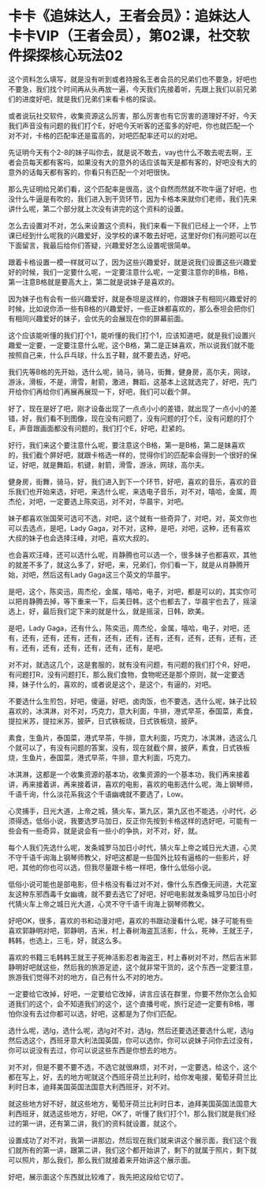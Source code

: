 # 卡卡《追妹达人，王者会员》：追妹达人卡卡VIP（王者会员），第02课，社交软件探探核心玩法02

这个资料怎么填写，就是没有听到或者持报名王者会员的兄弟们也不要急，好吧也不要急，我们找个时间再从头再放一遍，今天我们先接着听，先跟上我们以前兄弟们的进度好吧，就是我们兄弟们来看卡格的探谈。

或者说玩社交软件，收集资源这么厉害，那么厉害也有它厉害的道理好不好，今天我们声音没有问题的我们打个E，好吧今天听客的还蛮多的好吧，你也就匹配一个对不对，卡格的匹配率还是蛮高的，对吧匹配率还可以的对吧。

先证明今天有个2-8的妹子叫你去，就是说不敢去，vay也什么不敢去呢去啊，王者会员每天都有客吗，如果没有大的意外的话应该每天是都有客的，好吧没有大的意外的话每天都有客的，你看只有匹配一个对吧很快。

那么先证明给兄弟们看，这个匹配率是很高，这个自然而然就不吹牛逼了好吧，也没什么牛逼是有吹的，我们进入到干货环节，因为卡格本来就你们老师，我们先来讲什么呢，第二个部分就上次没有讲完的这个资料的设置。

怎么去设置对不对，怎么来设置这个资料，我们来看一下我们已经上一个环，上节课已经到什么呢我的兴趣爱好，没学校的课不敢去好吧，这里好你们有问题可以在下面留言，我最后给你们答疑，兴趣爱好怎么设置呢很简单。

跟着卡格设置一模一样就可以了，因为这些兴趣爱好，就是说我们设置这些兴趣爱好的时候，我们一定要什么呢，一定要注意什么呢，一定要注意你的B格，B格，第一注意B格就是要高大上，第二就是说妹子是喜欢的。

因为妹子也有会有一些兴趣爱好，就是泰坦是这样的，你跟妹子有相同兴趣爱好的时候，比如说你添一些有B格的兴趣爱好，一些正妹都喜欢的，那么泰坦会把你们有相同兴趣爱好的妹子，会优先的会展现在你的屏幕前面。

这个应该能听懂的我们打个1，能听懂的我们打个1，应该知道吧，就是我们设置兴趣爱一定要，一定要注意什么呢，这个B格，第二是正妹喜欢，所以说我们就不能按照自己来，什么乒乓球，什么五子鞋，就不要去选，好吧。

我们先等B格的先开始，选什么呢，骑马，骑马，街舞，健身房，高尔夫，网球，游泳，滑板，不是，滑雪，射箭，激进，舞蹈，这基本上这就选完了，好吧，先门开给你们再给你们再展再展现一下，好吧，我们可以截个屏。

好了，现在是好了吧，刚才设备出现了一点点小小的差错，就出现了一点小小的差错，好，我们看不到图像，现在没有问题了，没有问题的打个E，没有问题的打个E，声音跟画面都没有问题的，我们打个E，好吧，赶紧的。

好行，我们来这个要注意什么呢，要注意这个B格，第一是B格，第二是妹喜欢的，我们截个屏好吧，就跟卡格选一样的，觉得你们的匹配率会得到一个很好的保证，好吧，就是舞蹈，机键，射箭，滑雪，游泳，网球，高尔夫。

健身房，街舞，骑马，好，我们进入到下一个环节，好吧，喜欢的音乐，喜欢的音乐我们也开始来选，好吧，来选什么呢，来选电子音乐，对不对，嘻哈，金属，周杰伦，对吧，一定要选上陈奕迅，对不对，华晨宇，对吧。

妹子都喜欢张国荣可选可不选，对吧，这个就有一些奇异了，对吧，对，英文你也可以去选点，是吧，Lady Gaga，对不对，这种，是吧，对吧，这种，还有喜欢大叔的妹子也会选择汪峰，对吧，喜欢大叔的。

也会喜欢汪峰，还可以选什么呢，肖静腾也可以选一个，很多妹子也都喜欢，其他的就差不多了，就这么多了，好吧，来，兄弟们，你们看一下，就是从肖静腾开始，对吧，然后这有Lady Gaga这三个英文的华晨宇。

是吧，这个，陈奕迅，周杰伦，金属，嘻哈，电子，对吧，都是可以的，其实你可以把肖静腾去掉，等下重来一下，后美日韩，这个也都去了，华晨宇也去了，摇滚选上，好，最后我们定下来的就是什么，就是摇滚，日韩，欧美。

是吧，Lady Gaga，还有什么，陈奕迅，周杰伦，金属，嘻哈，电子，对吧，还有，还有，还有，还有，还有，还有，还有，还有，还有，还有，还有，还有，还有，还有，还有，还有，还有，还有，还有，是吧。

对不对，就选这几个，这是套服的，就有没有问题，有问题的我们打个R，好吧，有问题打R，没有问题打E，那么我们食物，食物呢还是那个原则，就一定要选择，妹子什么的，喜欢的，或者说是这个，是这个，有逼的，对吧。

不要选什么生煎包，好吧，傻逼，好吧，卤肉饭，也不要选，选什么呢，妹子比较喜欢的，冰淇淋，对不对，巧克力，意大利面，牛排，港式早茶，泰国菜，素食，提拉米苏，提拉米苏，披萨，日式铁板烧，日式铁板烧，披萨。

素食，生鱼片，泰国菜，港式早茶，牛排，意大利面，巧克力，冰淇淋，选这么几个就可以了，有没有问题的答案，没有，现在就截个屏，披萨，素食，日式铁板烧，生鱼片，泰国菜，港式早茶，牛排，意大利面，巧克力。

冰淇淋，这都是一个收集资源的基本功，收集资源的一个基本功，我们再来接着讲，再来接着讲，再来接着讲，喜欢的电影，喜欢的电影选什么呢，海上钢琴师，千语千询，什么淡花系我这个千语幽魂就不要选了，Low。

心灵捕手，日光大道，上帝之城，猜火车，第九区，第九区也不能选，小时代，必须得选，低俗小说，我要选罗马加日，反正你先按到卡格这样的选好吧，可能有一些会有一些奇异，就是说会有一些小的争执，对不对，好，就。

每个人我们先选什么呢，发条城罗马加日小时代，猜火车上帝之城日光大道，心灵不守千语千询海上钢琴师教父，好吧这都是一些国外比较有逼格的一些影片，好吧，其他的你也可以选，但我尽量跟卡格一样吧，像什么低俗小说。

低俗小说可能也是部电影，但卡格没有看过对不对，像什么东西像无间道，大花室友这种东邪西毒千女幽魂，就不要去选它了好吧，好吧电影就发条城罗马加日小时代猜火车上帝之城日光大道，心灵不守千语千询海上钢琴师教父。

好吧OK，很多，喜欢的书和动漫对吧，喜欢的书跟动漫看什么呢，妹子可能有些喜欢郭静明对吧，郭静明，吉米，村上春树海盗瓦活影，什么，死神，王就王子，韩韩，也选上，三毛，好，就这么多。

喜欢的书籍三毛韩韩王就王子死神活影忍者海盗王，村上春树对不对，然后吉米郭静明好吧就这些，然后我的旅游足迹，这个就非常干货的，这个东西一定要注意，旅游我们觉得不对的地方，自己有什么不对的地方。

一定要给它改掉，好吧，一定要给它改掉，讲言应该在群里，你要不然你怎么会知道我们的这个，会不知道我们的这个，这个直播号呢，旅行足迹一定要有B格，哪怕你没有去过你都可以选，好吧，这都是为了你们匹配。

选什么呢，选Ig，选什么呢，选Ig对不对，选Ig，然后还要选还要选什么呢，选Ig然后选这个，西班牙意大利法国英国，你可以选你，你可以说妹子问你去过没有，你可以说没有去过，你可以说这些东西是你想去的地方。

对不对，但是不要不要不选，不选它就很麻烦，对不对，一定要选，给这个，这个都在写上，好，去的地方呢就这个西班牙荷兰比利时，给你发电接，葡萄牙荷兰比利时日本，迪拜美国英国法国意大利西班牙，对不对。

就这些地方好不好，就这些地方，葡萄牙荷兰比利时日本，迪拜美国英国法国意大利西班牙，就选这些地方，好吧，OK了，听懂了我们打个1，那么我们就是我们经过的第一讲，还有第二讲，我们的资料就设置，就这个。

设置成功了对不对，我第一讲那边，然后现在我们就来讲这个展示面，我们这个我们就所有的第一讲，跟第二讲，我们这个都开始讲了，剩下的就属于照片，剩下就可以照片，那么我们，那么我们就接着来开始讲这个展示面。

好吧，展示面这个东西就比较难了，我先把这段给它切了。